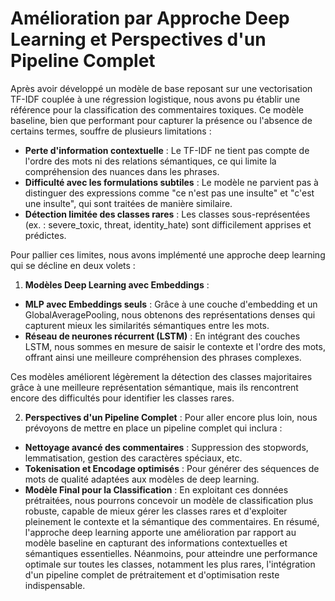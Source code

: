 # Amélioration par Approche Deep Learning et Perspectives d'un Pipeline Complet

Après avoir développé un modèle de base reposant sur une vectorisation TF-IDF couplée à une régression logistique, nous avons pu établir une référence pour la classification des commentaires toxiques. Ce modèle baseline, bien que performant pour capturer la présence ou l'absence de certains termes, souffre de plusieurs limitations :

- **Perte d'information contextuelle** : Le TF-IDF ne tient pas compte de l'ordre des mots ni des relations sémantiques, ce qui limite la compréhension des nuances dans les phrases.
- **Difficulté avec les formulations subtiles** : Le modèle ne parvient pas à distinguer des expressions comme "ce n'est pas une insulte" et "c'est une insulte", qui sont traitées de manière similaire.
- **Détection limitée des classes rares** : Les classes sous-représentées (ex. : severe_toxic, threat, identity_hate) sont difficilement apprises et prédictes.

Pour pallier ces limites, nous avons implémenté une approche deep learning qui se décline en deux volets :

1. **Modèles Deep Learning avec Embeddings** :
- **MLP avec Embeddings seuls** : Grâce à une couche d'embedding et un GlobalAveragePooling, nous obtenons des représentations denses qui capturent mieux les similarités sémantiques entre les mots.
- **Réseau de neurones récurrent (LSTM)** : En intégrant des couches LSTM, nous sommes en mesure de saisir le contexte et l'ordre des mots, offrant ainsi une meilleure compréhension des phrases complexes.

Ces modèles améliorent légèrement la détection des classes majoritaires grâce à une meilleure représentation sémantique, mais ils rencontrent encore des difficultés pour identifier les classes rares.

2. **Perspectives d'un Pipeline Complet** :
Pour aller encore plus loin, nous prévoyons de mettre en place un pipeline complet qui inclura :
- **Nettoyage avancé des commentaires** : Suppression des stopwords, lemmatisation, gestion des caractères spéciaux, etc.
- **Tokenisation et Encodage optimisés** : Pour générer des séquences de mots de qualité adaptées aux modèles de deep learning.
- **Modèle Final pour la Classification** : En exploitant ces données prétraitées, nous pourrons concevoir un modèle de classification plus robuste, capable de mieux gérer les classes rares et d'exploiter pleinement le contexte et la sémantique des commentaires.
En résumé, l'approche deep learning apporte une amélioration par rapport au modèle baseline en capturant des informations contextuelles et sémantiques essentielles. Néanmoins, pour atteindre une performance optimale sur toutes les classes, notamment les plus rares, l'intégration d'un pipeline complet de prétraitement et d'optimisation reste indispensable.
